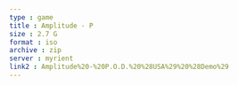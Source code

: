 ```yaml
---
type : game
title : Amplitude - P
size : 2.7 G
format : iso
archive : zip
server : myrient
link2 : Amplitude%20-%20P.O.D.%20%28USA%29%20%28Demo%29
---
```


